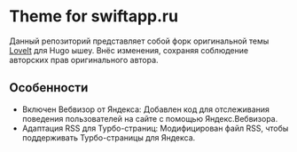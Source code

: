 # Theme for swiftapp.ru

Данный репозиторий представляет собой форк оригинальной темы [LoveIt](https://github.com/dillonzq/LoveIt) для Hugo ышеу. Внёс изменения, сохраняя соблюдение авторских прав оригинального автора.

## Особенности
- Включен Вебвизор от Яндекса: Добавлен код для отслеживания поведения пользователей на сайте с помощью Яндекс.Вебвизора.
- Адаптация RSS для Турбо-страниц: Модифицирован файл RSS, чтобы поддерживать Турбо-страницы для Яндекса.
